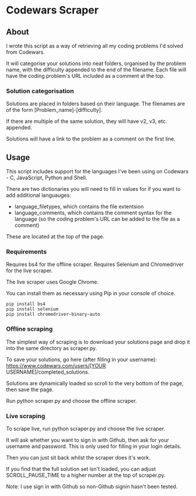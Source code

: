 # Codewars Scraper

## About

I wrote this script as a way of retrieving all my coding problems I'd solved from Codewars.

It will categorise your solutions into neat folders, organised by the problem name, with the difficulty appended to the end of the filename. Each file will have the coding problem's URL included as a comment at the top.

### Solution categorisation

Solutions are placed in folders based on their language. The filenames are of the form [Problem_name]-[difficulty].

If there are multiple of the same solution, they will have v2, v3, etc. appended.

Solutions will have a link to the problem as a comment on the first line.

## Usage

This script includes support for the languages I've been using on Codewars - C, JavaScript, Python and Shell.

There are two dictionaries you will need to fill in values for if you want to add additional languauges:
- language_filetypes, which contains the file extentsion
- language_comments, which contains the comment syntax for the language (so the coding problem's URL can be added to the file as a comment)

These are located at the top of the page.

### Requirements

Requires bs4 for the offline scraper. Requires Selenium and Chromedriver for the live scraper.

The live scraper uses Google Chrome.

You can install them as necessary using Pip in your console of choice.

```
pip install bs4
pip install selenium
pip install chromedriver-binary-auto
```

### Offline scraping

The simplest way of scraping is to download your solutions page and drop it into the same directory as scraper.py.

To save your solutions, go here (after filling in your username): https://www.codewars.com/users/[YOUR USERNAME]/completed_solutions.

Solutions are dynamically loaded so scroll to the very bottom of the page, then save the page.

Run python scraper.py and choose the offline scraper.

### Live scraping

To scrape live, run python scraper.py and choose the live scraper.

It will ask whether you want to sign in with Github, then ask for your username and password. This is only used for filling in your login details.

Then you can just sit back whilst the scraper does it's work.

If you find that the full solution set isn't loaded, you can adjust SCROLL_PAUSE_TIME to a higher number at the top of scraper.py.

Note: I use sign in with Github so non-Github signin hasn't been tested.
